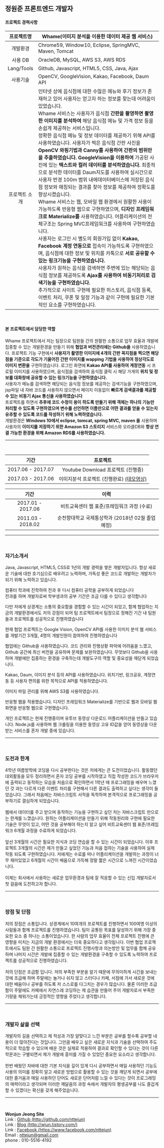 ## 정원준 프론트엔드 개발자

#### 프로젝트 경력사항 <br>
| 프로젝트명 | Whame(이미지 분석을 이용한 데이터 제공 웹 서비스) |
| :-----: | ----- |
| 개발환경 | Chrome59, Window10, Eclipse, SpringMVC, Maven, Tomcat |
| 사용 DB | OracleDB, MySQL, AWS S3, AWS RDS |
| Lang/Tools | Github, Javascript, HTML5, CSS, Java, Ajax |
| 사용기술 | OpenCV, GoogleVision, Kakao, Facebook, Daum API |
| 프로젝트 소개 | 인터넷 상에 음식점에 대한 수많은 메뉴와 후기 정보가 존재하고 있어 사용자는 얻고자 하는 정보를 찾는데 어려움이 있었습니다.<br> Whame 서비스는 사용자가 음식점 **간판을 촬영하면 촬영한 이미지를 분석하여** 해당 음식점 메뉴 및 가격 정보 등을 손쉽게 제공하는 서비스입니다.<br> 정확한 음식점 메뉴 및 정보 데이터를 제공하기 위해 API를 사용하였습니다. 사용자가 찍은 음식점 간판 사진을 **OpenCV 와핑기법과 Canny를 사용하여 간판의 범위만을 추출하였습니다.** **GoogleVision을 이용하여** 가공된 사진에 있는 **텍스트와 컬러 데이터를 분석하였습니다.** 최종적으로 분석한 데이터를 Daum지도를 사용하여 실시간으로 사용자 반경 100m 범위 내에데이터베이스에 저장된 음식점 정보와 매칭되는 결과를 찾아 정보를 제공하여 정확도를 향상시켰습니다.<br> Whame 서비스는 웹, 모바일 웹 환경에서 원활한 사용이 가능하도록 반응형 웹으로 구현하였으며, **디자인 프레임워크로 Materialize를** 사용하였습니다. 어플리케이션의 전체구조는 Spring MVC프레임워크를 사용하여 구현하였습니다.<br> 사용자는 로그인 시 별도의 회원가입 없이 **Kakao, Facebook 계정 연동으로** 접속이 가능하도록 구현하였으며, 음식점에 대한 정보 및 위치를 카톡으로 **서로 공유할 수 있는 링크기능을 구현하였습니다.** <br> 사용자가 원하는 음식을 검색하면 주변에 있는 해당되는 음식점 정보를 제공하도록 **Ajax를 사용하여 비동기처리로 검색기능을 구현하였습니다.** <br> 추가적으로 사이트 구현에 필요한 히스토리, 음식점 등록, 이벤트 처리, 쿠폰 및 일정 기능과 같이 구현에 필요한 기본적인 요소를 구현하였습니다. |

<br>

#### 본 프로젝트에서 담당한 역할

Whame 프로젝트에서 저는 팀장으로 팀원들 간의 원활한 소통으로 업무 효율과 개발에 집중할 수 있는 개발환경을 만들기 위해 **협업과 버전관리에는 Github을** 사용하였습니다. 프로젝트 기능 구현에서 **사용자가 촬영한 이미지에 4개의 간판 꼭지점을 찍으면 해당 점을 기준으로 각도가 기울어진 간판 이미지를 wapping 기법을 사용하여 정상각도로 이미지 변환을** 구현하였습니다.
로그인 화면에 **Kakao API를 사용하여 계정연동** 시 프로필 이미지를 사용하였으며, 음식점을 검색하여 음식점 클릭 시 해당 가게의 **위치 및 정보를 대화창에 공유할 수 있는 링크기능을 구현하였습니다.** <br>
사용자가 메뉴를 검색하면 해당되는 음식점 정보를 제공하는 검색기능을 구현하였으며, jsp파일 내 자바 코드를 사용하지 않으면서 페이지 이동없이 **빠르게 검색결과를 제공할 수 있는 비동기 Ajax 통신을 사용하였습니다** <br>
프로젝트를 하면서 **추후에 코드 수정이 용이 하도록 만들기 위해 객체는 하나의 기능만 처리할 수 있도록 구현하였으며 변수를 선언하면 이름만으로 어떤 결과를 얻을 수 있는지 유추할 수 있도록 코드를 작성하기 위해 노력하였습니다.** <br>
개발환경은 **Windows 10에서 eclipse, tomcat, spring MVC, maven 을** 사용하며 사용자의 **이미지를 저장하기 위한 Amazon S3 스토리지** 서비스와 오라클DB와 **항상 연결 가능한 환경을 위해 Amazon RDS를 사용하였습니다.** <br>

---
<br>

| 기간 | 프로젝트 |
| :----: | :----: |
| 2017.06 - 2017.07 | Youtube Download 프로젝트 (진행중) |
| 2017.03 - 2017.06 | 이미지분석 프로젝트 (진행완료) [(데모영상)](https://youtu.be/eAeVGDenO10) |

| 기간 | 이력 |
| :----: | :----: |
| 2017.01 - 2017.06  |  비트교육센터 웹 표준/프레임워크 과정 (수료) |
| 2011.03 - 2018.02  |  순천향대학교 국제통상학과 (2018년 02월 졸업예정) |

---
<br>


### 자기소개서

Java, Javascript, HTML5, CSS로 1년의 개발 경력을 쌓은 개발자입니다. 항상 새로운 기술에 대한 호기심으로 배우려고 노력하며, 가독성 좋은 코드로 개발하는 개발자가 되기 위해 노력하고 있습니다.<br>

컴퓨터 학과에 진학하여 전과 후 다시 컴퓨터 공학을 공부하게 되었습니다<br>
전과를 하며 개발자로써 학부생과의 공부 기간은 조금 다를 수 있다고 생각합니다<br>

다만 저에게 상경계는 소통의 중요함을 경험할 수 있는 시간이 되었고, 함께 협업하는 지금의 개발환경에서도 저의 강점이 되어 팀 프로젝트에서 팀장으로 정해진 기간 내 팀원들과 프로젝트를 성공적으로 진행하였습니다<br>

현재 협업 프로젝트는 Google Vision, OpenCV API를 사용한 이미지 분석 웹 서비스를 개발기간 3개월, 4명의 개발인원이 참여하여 진행하였습니다<br>

협업에는 Github을 사용하였습니다. 코드 관리와 진행상황 파악에 어려움을 느꼈고, Github 공간에 최신 버전을 공유하며 문제를 보완하였습니다. 무엇보다 Github을 사용하며 개발에만 집중하는 환경을 구축하는데 개발도구의 역할 및 중요성을 깨닫게 되었습니다.<br>

Kakao, Daum, 이미지 분석 등의 API를 사용하였습니다. 위치기반, 링크공유, 계정연동 등 사용자 편의를 위한 목적으로 API를 적용하였습니다.<br>

이미지 파일 관리를 위해 AWS S3를 사용하였습니다.<br>

반응형 웹을 적용했습니다. 디자인 프레임워크 Materialize를 기반으로 웹과 모바일 웹 화면을 반응형 웹으로 구현했습니다.<br>

개인 프로젝트는 현재 진행중이며 유투브 동영상 다운로드 어플리케이션을 만들고 있습니다. Node.js를 사용하며 웹 크롤링을 이용한 동영상 고유 ID값을 얻어 동영상을 다운 받는 서비스를 혼자 개발 중에 있습니다.<br>

---
<br>

### 도전과 한계

4학년 여름방학에 코딩을 다시 공부한다는 것은 저에게는 큰 도전이었습니다. 활동했던 대외활동을 모두 정리하면서 혼자 코딩 공부를 시작하였고 직접 작성한 코드가 브라우저에 출력되고 동작하는 모습을 처음으로 확인하면서 1학년 때 프로그래밍을 배우며 느꼈던 것 과는 다르게 다른 이벤트 처리를 구현해서 다른 결과도 출력하고 싶다는 생각이 들었습니다. 그래서 처음에는 자바스크립트 서적을 독학하며 본격적으로 프로그래밍을 공부하기로 결심하게 되었습니다. <br><br>
웹에서 데이터를 주고 받으며 동작하는 기능을 구현하고 싶던 저는 자바스크립트 만으로는 한계를 느꼈습니다. 원하는 어플리케이션을 만들기 위해 작동원리와 구현에 필요한 기술은 무엇이 있고, 어떤 것을 공부해야 하는지 알고 싶어 비트교육센터 웹 표준/프레임워크 6개월 과정을 수료하게 되었습니다. <br><br>
앞선 3개월의 시간은 필요한 지식과 코딩 연습을 할 수 있는 시간이 되었습니다. 이후 프로젝트 3개월의 시간은 제가 만들고 싶었던 기능과 처음 접하는 기술을 사용하여 실제 작동 되도록 구현하였습니다. 저에게는 수료를 떠나 어플리케이션을 개발하는 과정이 너무 재미있었고 6개월의 시간이 배움으로 가득해 정말 짧은 시간으로 느껴진 시간이었습니다. <br><br>
이제는 회사에서 사용하는 새로운 업무환경과 팀에 잘 적응할 수 있는 신입 개발자로서 첫 걸음에 도전하고자 합니다. <br>

---
<br>

### 장점 및 단점

저의 장점은 소통입니다. 상경계에서 10여개의 프로젝트를 진행하면서 100여명 이상의 사람들과 함께 프로젝트를 진행하였습니다. 팀이 공통된 목표를 달성하기 위해 가장 중요한 요소 중 하나는 소통이었습니다. 한 사람의 업무 효율이 전체 프로젝트 진행에 큰 영향을 미치는 지금의 개발 환경에서는 더욱 중요하다고 생각됩니다. 이번 협업 프로젝트에서도 팀원 간 원활한 소통으로 프로젝트 진행사항과 의논방안 및 업무를 함께 공유하며 나머지 시간은 개발에 집중할 수 있는 개발환경을 구축할 수 있도록 노력하여 프로젝트를 성공적으로 진행하였습니다. <br><br>
저의 단점은 조급함 입니다. 저의 부족한 부분을 알기 때문에 무의미하게 시간을 보내는 것에 조급해 하며 주말에는 놀거나 쉬지 않고 스터디나 카페, 서점에 가서 새로운 것에 대한 배움이나 공부를 하도록 저 스스로를 다그치는 경우가 많습니다. 물론 이러한 조급함이 주말에도 카페에서 자연스레 코딩하는 제 습관을 만들어 주어 개발자로서 부족한 기량을 채워가는데 긍정적인 영향을 주었다고 생각합니다. <br>

---
<br>

### 개발자 삶을 선택

개발자의 길을 선택하고 제 적성과 가장 알맞다고 느낀 부분은 공부를 할수록 공부할 내용이 더 많아진다는 것입니다. 그만큼 배우고 싶은 새로운 지식과 기술을 선택하여 주도적으로 학습할 수 있으며 배운 것은 실제로 적용하여 결과로 확인할 수 있다는 것이 다른 학문과는 구별되면서 제가 개발에 흥미를 가질 수 있었던 중요한 요소라고 생각합니다. <br><br>
한번 배웠던 자바에 대한 기본 지식을 깊이 있게 다시 공부하면서 매일 사용하던 기능도 사용의 의미를 정확히 알고 새로운 방법으로 활용할 수 있는 것을 깨닫게 되면서 공부에 대한 즐거움과 매일 사용하던 단어도 새로운 단어처럼 느낄 수 있다는 것이 프로그래밍의 매력이라고 생각되며 이러한 깨달음의 과정 속에서 개발자의 평생공부를 나도 즐겁게 할 수 있겠다는 확신을 갖게 해주었습니다. <br>

---
<br>

**Wonjun Jeong Site**<br>
Link : [Github (http://github.com/nttejun)](https://github.com/nttejun/nttejun.github.io/tree/master/portfolio)<br>
Link : [Blog (http://wjun.tistory.com/)](http://wjun.tistory.com/)<br>
Link : [Facebook (https://www.facebook.com/nttejun)](https://www.facebook.com/nttejun)<br>
Email : nttejun@gmail.com<br>
phone : 010-5516-4192<br>
